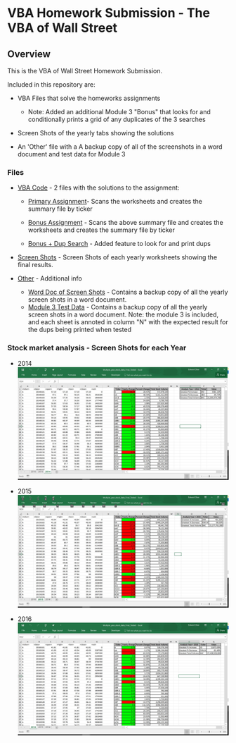 # VBA Homework Submission - The VBA of Wall Street

## Overview

This is the VBA of Wall Street Homework Submission.

Included in this repository are: 
* VBA Files that solve the homeworks assignments
  
  * Note: Added an additional Module 3 "Bonus" that looks for and conditionally prints a grid of any duplicates of the 3 searches 

* Screen Shots of the yearly tabs showing the solutions

* An 'Other' file with a A backup copy of all of the screenshots in a word document and test data for Module 3


### Files

* [VBA Code](Code) - 2 files with the solutions to the assignment:

  * [Primary Assignment](Code/VBA_Challenge_-_Wall_Street_Primary_Assignment.bas)- Scans the worksheets and creates the summary file by ticker

  * [Bonus Assignment](Code/VBA_Challenge_-_Wall_Street_Bonus_Assignment.bas) - Scans the above summary file and creates the worksheets and creates the summary file by ticker

  * [Bonus + Dup Search](Code/VBA_Challenge_-_Wall_Street_Bonus_Assignment_With_Dup_Check.bas) - Added feature to look for and print dups

* [Screen Shots](Images) - Screen Shots of each yearly worksheets showing the final results.

* [Other](Other) - Additional info  

  * [Word Doc of Screen Shots](Other/VBA_Wall_Street_Screenshots.docx) - Contains a backup copy of all the yearly screen shots in a word document.
  * [Module 3 Test Data](Other/Module_3_Test_Data_With_Dups.xlsm) - Contains a backup copy of all the yearly screen shots in a word document.
    Note: the module 3 is included, and each sheet is annoted in column "N" with the expected result for the dups being printed when tested 

  
### Stock market analysis - Screen Shots for each Year

* 2014
![stock Market](Images/year_2014.jpg)

* 2015
![stock Market](Images/year_2015.jpg)

* 2016
![stock Market](Images/year_2016.jpg)